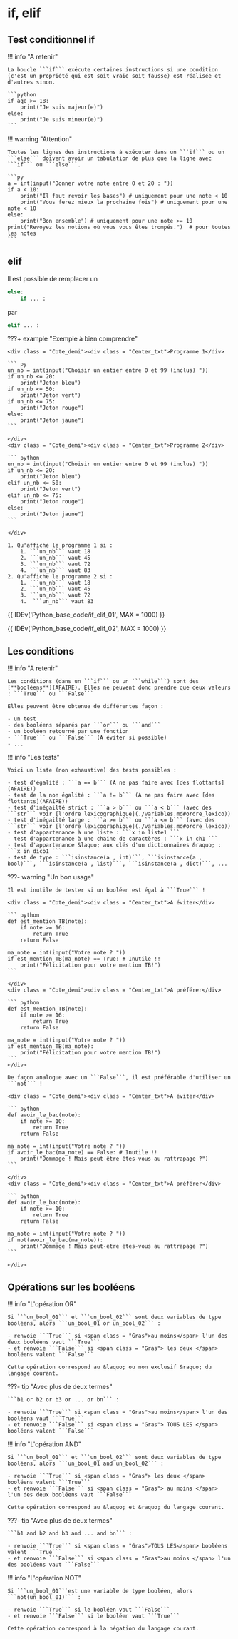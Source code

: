# if, elif

## Test conditionnel if

!!! info "A retenir"

    La boucle ```if``` exécute certaines instructions si une condition (c'est un propriété qui est soit vraie soit fausse) est réalisée et d'autres sinon.
   
    ```python
    if age >= 18:
        print("Je suis majeur(e)")
    else:
        print("Je suis mineur(e)")
    ```

!!! warning "Attention"

    Toutes les lignes des instructions à exécuter dans un ```if``` ou un ```else``` doivent avoir un tabulation de plus que la ligne avec ```if``` ou ```else```.

    ```py
    a = int(input("Donner votre note entre 0 et 20 : "))
    if a < 10:
        print("Il faut revoir les bases") # uniquement pour une note < 10
        print("Vous ferez mieux la prochaine fois") # uniquement pour une note < 10
    else:
        print("Bon ensemble") # uniquement pour une note >= 10
    print("Revoyez les notions où vous vous êtes trompés.")  # pour toutes les notes
    ```

## elif

Il est possible de remplacer un 

```python
else:
    if ... :
```

par 

```python
elif ... :
```

???+ example "Exemple à bien comprendre"

    <div class = "Cote_demi"><div class = "Center_txt">Programme 1</div>

    ``` py
    un_nb = int(input("Choisir un entier entre 0 et 99 (inclus) "))
    if un_nb <= 20:
        print("Jeton bleu")
    if un_nb <= 50:
        print("Jeton vert")
    if un_nb <= 75:
        print("Jeton rouge")
    else:
        print("Jeton jaune")
    ```

    </div>
    <div class = "Cote_demi"><div class = "Center_txt">Programme 2</div>

    ``` python
    un_nb = int(input("Choisir un entier entre 0 et 99 (inclus) "))
    if un_nb <= 20:
        print("Jeton bleu")
    elif un_nb <= 50:
        print("Jeton vert")
    elif un_nb <= 75:
        print("Jeton rouge")
    else:
        print("Jeton jaune")
    ```

    </div>

    1. Qu'affiche le programme 1 si :
        1. ```un_nb``` vaut 18
        2. ```un_nb``` vaut 45
        3. ```un_nb``` vaut 72
        4. ```un_nb``` vaut 83
    2. Qu'affiche le programme 2 si :
        1. ```un_nb``` vaut 18
        2. ```un_nb``` vaut 45
        3. ```un_nb``` vaut 72
        4.  ```un_nb``` vaut 83

{{ IDEv('Python_base_code/if_elif_01', MAX = 1000) }}

{{ IDEv('Python_base_code/if_elif_02', MAX = 1000) }}

## Les conditions

!!! info "A retenir"

    Les conditions (dans un ```if``` ou un ```while```) sont des [**booléens**](AFAIRE). Elles ne peuvent donc prendre que deux valeurs : ```True``` ou ```False```

    Elles peuvent être obtenue de différentes façon :

    - un test 
    - des booléens séparés par ```or``` ou ```and```
    - un booléen retourné par une fonction
    - ```True``` ou ```False``` (A éviter si possible)
    - ...

!!! info "Les tests"

    Voici un liste (non exhaustive) des tests possibles :

    - test d'égalité : ```a == b``` (A ne pas faire avec [des flottants](AFAIRE))
    - test de la non égalité : ```a != b``` (A ne pas faire avec [des flottants](AFAIRE))
    - test d'inégailté strict : ```a > b``` ou ```a < b``` (avec des ```str``` voir [l'ordre lexicographique](./variables.md#ordre_lexico))
    - test d'inégailté large : ```a >= b``` ou ```a <= b``` (avec des ```str``` voir [l'ordre lexicographique](./variables.md#ordre_lexico))
    - test d'appartenance à une liste : ```x in liste1 ```
    - test d'appartenance à une chaîne de caractères : ```x in ch1 ```
    - test d'appartenance &laquo; aux clés d'un dictionnaires &raquo; : ```x in dico1 ```
    - test de type : ```isinstance(a , int)```, ```isinstance(a , bool)```, ```isinstance(a , list)```, ```isinstance(a , dict)```, ...
 
???- warning "Un bon usage"

    Il est inutile de tester si un booléen est égal à ```True``` !

    <div class = "Cote_demi"><div class = "Center_txt">A éviter</div>

    ``` python
    def est_mention_TB(note):
        if note >= 16:
            return True
        return False
    
    ma_note = int(input("Votre note ? "))
    if est_mention_TB(ma_note) == True: # Inutile !!
        print("Félicitation pour votre mention TB!")
    ```

    </div>
    <div class = "Cote_demi"><div class = "Center_txt">A préférer</div>

    ``` python
    def est_mention_TB(note):
        if note >= 16:
            return True
        return False
    
    ma_note = int(input("Votre note ? "))
    if est_mention_TB(ma_note):
        print("Félicitation pour votre mention TB!")
    ```
    </div>

    De façon analogue avec un ```False```, il est préférable d'utiliser un ```not``` !

    <div class = "Cote_demi"><div class = "Center_txt">A éviter</div>

    ``` python
    def avoir_le_bac(note):
        if note >= 10:
            return True
        return False
    
    ma_note = int(input("Votre note ? "))
    if avoir_le_bac(ma_note) == False: # Inutile !!
        print("Dommage ! Mais peut-être êtes-vous au rattrapage ?")
    ```

    </div>
    <div class = "Cote_demi"><div class = "Center_txt">A préférer</div>

    ``` python
    def avoir_le_bac(note):
        if note >= 10:
            return True
        return False
    
    ma_note = int(input("Votre note ? "))
    if not(avoir_le_bac(ma_note)):
        print("Dommage ! Mais peut-être êtes-vous au rattrapage ?")
    ```

    </div>

## Opérations sur les booléens

!!! info "L'opération OR"

    Si ```un_bool_01``` et ```un_bool_02``` sont deux variables de type booléens, alors ```un_bool_01 or un_bool_02``` :

    - renvoie ```True``` si <span class = "Gras">au moins</span> l'un des deux booléens vaut ```True``` 
    - et renvoie ```False``` si <span class = "Gras"> les deux </span> booléens valent ```False```

    Cette opération correspond au &laquo; ou non exclusif &raquo; du langage courant.

???- tip "Avec plus de deux termes"

    ```b1 or b2 or b3 or ... or bn``` :

    - renvoie ```True``` si <span class = "Gras">au moins</span> l'un des booléens vaut ```True``` 
    - et renvoie ```False``` si <span class = "Gras"> TOUS LES </span> booléens valent ```False```

!!! info "L'opération AND"

    Si ```un_bool_01``` et ```un_bool_02``` sont deux variables de type booléens, alors ```un_bool_01 and un_bool_02``` :

    - renvoie ```True``` si <span class = "Gras"> les deux </span> booléens valent ```True``` 
    - et renvoie ```False``` si <span class = "Gras"> au moins </span> l'un des deux booléens vaut ```False```

    Cette opération correspond au &laquo; et &raquo; du langage courant.

???- tip "Avec plus de deux termes"

    ```b1 and b2 and b3 and ... and bn``` :

    - renvoie ```True``` si <span class = "Gras">TOUS LES</span> booléens valent ```True``` 
    - et renvoie ```False``` si <span class = "Gras">au moins </span> l'un des booléens vaut ```False```

!!! info "L'opération NOT"

    Si ```un_bool_01```est une variable de type booléen, alors ```not(un_bool_01)``` :

    - renvoie ```True``` si le booléen vaut ```False``` 
    - et renvoie ```False``` si le booléen vaut ```True``` 

    Cette opération correspond à la négation du langage courant.
